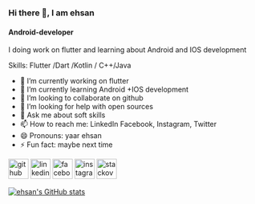 ### Hi there 👋, I am  ehsan
#### Android-developer
I  doing work on flutter and learning about Android and IOS development

Skills: Flutter /Dart /Kotlin / C++/Java

- 🔭 I’m currently working on  flutter 
- 🌱 I’m currently learning  Android +IOS development 
- 👯 I’m looking to collaborate on  github 
- 🤔 I’m looking for help with  open sources 
- 💬 Ask me about  soft skills 
- 📫 How to reach me:  LinkedIn Facebook, Instagram, Twitter 
- 😄 Pronouns: yaar ehsan 
- ⚡ Fun fact: maybe next time 


[<img src='https://cdn.jsdelivr.net/npm/simple-icons@3.0.1/icons/github.svg' alt='github' height='40'>](https://github.com/https://github.com/ehsanyaqoob)  [<img src='https://cdn.jsdelivr.net/npm/simple-icons@3.0.1/icons/linkedin.svg' alt='linkedin' height='40'>](https://www.linkedin.com/in/www.linkedin.com/in/ehsan-yaqoob-86917622b/)  [<img src='https://cdn.jsdelivr.net/npm/simple-icons@3.0.1/icons/facebook.svg' alt='facebook' height='40'>](https://www.facebook.com/https://www.facebook.com/ehsaanyaqob)  [<img src='https://cdn.jsdelivr.net/npm/simple-icons@3.0.1/icons/instagram.svg' alt='instagram' height='40'>](https://www.instagram.com/https://www.instagram.com/yaar_ehsaan//)  [<img src='https://cdn.jsdelivr.net/npm/simple-icons@3.0.1/icons/stackoverflow.svg' alt='stackoverflow' height='40'>](https://stackoverflow.com/users/https://stackoverflow.com/users/18118910/ehsan-yaqoob)  

[![ehsan's GitHub stats](https://github-readme-stats.vercel.app/api?username=ehsanyaqoob)](https://github.com/ehsanyaqoob/github-readme-stats)



